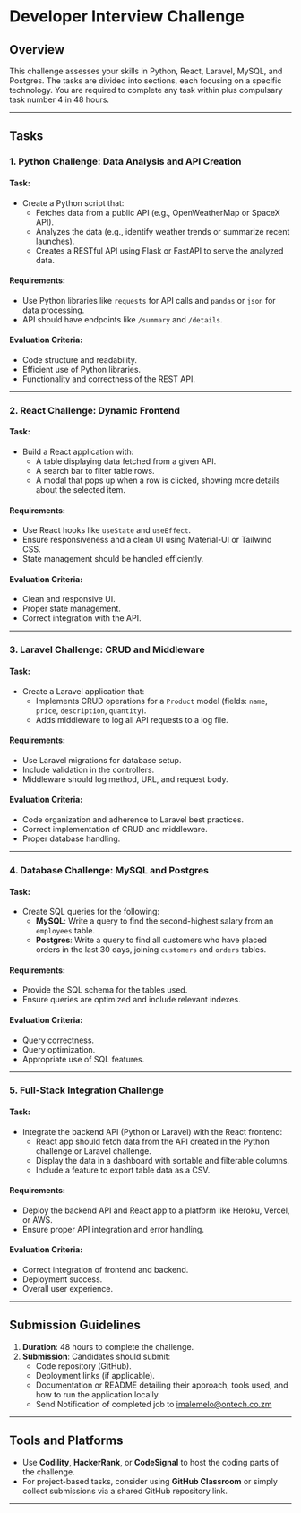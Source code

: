 # Developer Interview Challenge

## Overview
This challenge assesses your skills in Python, React, Laravel, MySQL, and Postgres. The tasks are divided into sections, each focusing on a specific technology. You are required to complete any task within plus compulsary task number 4 in 48 hours.

---

## Tasks

### 1. Python Challenge: Data Analysis and API Creation
#### Task:
- Create a Python script that:
  - Fetches data from a public API (e.g., OpenWeatherMap or SpaceX API).
  - Analyzes the data (e.g., identify weather trends or summarize recent launches).
  - Creates a RESTful API using Flask or FastAPI to serve the analyzed data.

#### Requirements:
- Use Python libraries like `requests` for API calls and `pandas` or `json` for data processing.
- API should have endpoints like `/summary` and `/details`.

#### Evaluation Criteria:
- Code structure and readability.
- Efficient use of Python libraries.
- Functionality and correctness of the REST API.

---

### 2. React Challenge: Dynamic Frontend
#### Task:
- Build a React application with:
  - A table displaying data fetched from a given API.
  - A search bar to filter table rows.
  - A modal that pops up when a row is clicked, showing more details about the selected item.

#### Requirements:
- Use React hooks like `useState` and `useEffect`.
- Ensure responsiveness and a clean UI using Material-UI or Tailwind CSS.
- State management should be handled efficiently.

#### Evaluation Criteria:
- Clean and responsive UI.
- Proper state management.
- Correct integration with the API.

---

### 3. Laravel Challenge: CRUD and Middleware
#### Task:
- Create a Laravel application that:
  - Implements CRUD operations for a `Product` model (fields: `name`, `price`, `description`, `quantity`).
  - Adds middleware to log all API requests to a log file.

#### Requirements:
- Use Laravel migrations for database setup.
- Include validation in the controllers.
- Middleware should log method, URL, and request body.

#### Evaluation Criteria:
- Code organization and adherence to Laravel best practices.
- Correct implementation of CRUD and middleware.
- Proper database handling.

---

### 4. Database Challenge: MySQL and Postgres
#### Task:
- Create SQL queries for the following:
  - **MySQL**: Write a query to find the second-highest salary from an `employees` table.
  - **Postgres**: Write a query to find all customers who have placed orders in the last 30 days, joining `customers` and `orders` tables.

#### Requirements:
- Provide the SQL schema for the tables used.
- Ensure queries are optimized and include relevant indexes.

#### Evaluation Criteria:
- Query correctness.
- Query optimization.
- Appropriate use of SQL features.

---

### 5. Full-Stack Integration Challenge
#### Task:
- Integrate the backend API (Python or Laravel) with the React frontend:
  - React app should fetch data from the API created in the Python challenge or Laravel challenge.
  - Display the data in a dashboard with sortable and filterable columns.
  - Include a feature to export table data as a CSV.

#### Requirements:
- Deploy the backend API and React app to a platform like Heroku, Vercel, or AWS.
- Ensure proper API integration and error handling.

#### Evaluation Criteria:
- Correct integration of frontend and backend.
- Deployment success.
- Overall user experience.

---

## Submission Guidelines
1. **Duration**: 48 hours to complete the challenge.
2. **Submission**: Candidates should submit:
   - Code repository (GitHub).
   - Deployment links (if applicable).
   - Documentation or README detailing their approach, tools used, and how to run the application locally.
   - Send Notification of completed job to imalemelo@ontech.co.zm

---

## Tools and Platforms
- Use **Codility**, **HackerRank**, or **CodeSignal** to host the coding parts of the challenge.
- For project-based tasks, consider using **GitHub Classroom** or simply collect submissions via a shared GitHub repository link.

---
